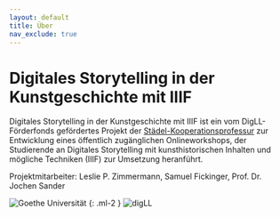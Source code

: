 ```yaml
---
layout: default
title: Über
nav_exclude: true
---
```


# Digitales Storytelling in der Kunstgeschichte mit IIIF
Digitales Storytelling in der Kunstgeschichte mit IIIF ist ein vom DigLL-Förderfonds gefördertes Projekt der [Städel-Kooperationsprofessur](https://www.kunst.uni-frankfurt.de/de/mitarbeiter/seiten/prof-dr-jochen-sander/selbstdarstellung/) zur Entwicklung eines öffentlich zugänglichen Onlineworkshops, der Studierende an Digitales Storytelling mit kunsthistorischen Inhalten und mögliche Techniken (IIIF) zur Umsetzung heranführt.

Projektmitarbeiter: Leslie P. Zimmermann, Samuel Fickinger, Prof. Dr. Jochen Sander

![Goethe Universität](/digitales-storytelling/img/goethe-university.png)
{: .ml-2 }
![digLL](/digitales-storytelling/img/digLL.png)